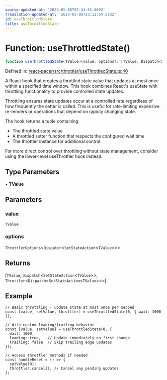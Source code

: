 ```yaml
---
source-updated-at: '2025-05-05T07:34:55.000Z'
translation-updated-at: '2025-05-06T23:12:04.593Z'
id: useThrottledState
title: useThrottledState
---
```


<!-- DO NOT EDIT: this page is autogenerated from the type comments -->

# Function: useThrottledState()

```ts
function useThrottledState<TValue>(value, options): [TValue, Dispatch<SetStateAction<TValue>>, Throttler<Dispatch<SetStateAction<TValue>>>]
```

Defined in: [react-pacer/src/throttler/useThrottledState.ts:40](https://github.com/TanStack/pacer/blob/main/packages/react-pacer/src/throttler/useThrottledState.ts#L40)

A React hook that creates a throttled state value that updates at most once within a specified time window.
This hook combines React's useState with throttling functionality to provide controlled state updates.

Throttling ensures state updates occur at a controlled rate regardless of how frequently the setter is called.
This is useful for rate-limiting expensive re-renders or operations that depend on rapidly changing state.

The hook returns a tuple containing:
- The throttled state value
- A throttled setter function that respects the configured wait time
- The throttler instance for additional control

For more direct control over throttling without state management,
consider using the lower-level useThrottler hook instead.

## Type Parameters

• **TValue**

## Parameters

### value

`TValue`

### options

`ThrottlerOptions`\<`Dispatch`\<`SetStateAction`\<`TValue`\>\>\>

## Returns

\[`TValue`, `Dispatch`\<`SetStateAction`\<`TValue`\>\>, `Throttler`\<`Dispatch`\<`SetStateAction`\<`TValue`\>\>\>\]

## Example

```tsx
// Basic throttling - update state at most once per second
const [value, setValue, throttler] = useThrottledState(0, { wait: 1000 });

// With custom leading/trailing behavior
const [value, setValue] = useThrottledState(0, {
  wait: 1000,
  leading: true,   // Update immediately on first change
  trailing: false  // Skip trailing edge updates
});

// Access throttler methods if needed
const handleReset = () => {
  setValue(0);
  throttler.cancel(); // Cancel any pending updates
};
```
